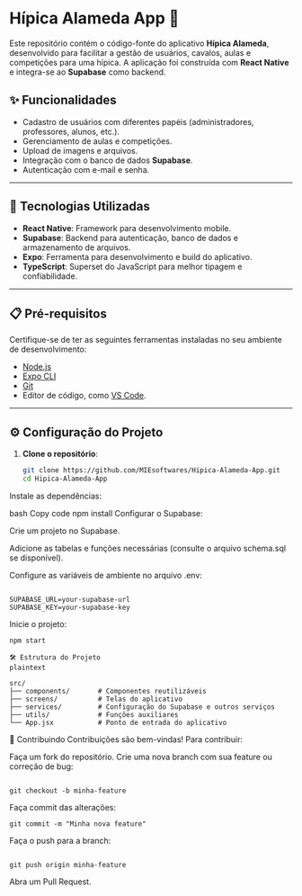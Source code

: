 # Hípica Alameda App 🐎

Este repositório contém o código-fonte do aplicativo **Hípica Alameda**, desenvolvido para facilitar a gestão de usuários, cavalos, aulas e competições para uma hípica. A aplicação foi construída com **React Native** e integra-se ao **Supabase** como backend.

## ✨ Funcionalidades

- Cadastro de usuários com diferentes papéis (administradores, professores, alunos, etc.).
- Gerenciamento de aulas e competições.
- Upload de imagens e arquivos.
- Integração com o banco de dados **Supabase**.
- Autenticação com e-mail e senha.

---

## 🚀 Tecnologias Utilizadas

- **React Native**: Framework para desenvolvimento mobile.
- **Supabase**: Backend para autenticação, banco de dados e armazenamento de arquivos.
- **Expo**: Ferramenta para desenvolvimento e build do aplicativo.
- **TypeScript**: Superset do JavaScript para melhor tipagem e confiabilidade.

---

## 📋 Pré-requisitos

Certifique-se de ter as seguintes ferramentas instaladas no seu ambiente de desenvolvimento:

- [Node.js](https://nodejs.org/)
- [Expo CLI](https://docs.expo.dev/)
- [Git](https://git-scm.com/)
- Editor de código, como [VS Code](https://code.visualstudio.com/).

---

## ⚙️ Configuração do Projeto

1. **Clone o repositório**:

   ```bash
   git clone https://github.com/MIEsoftwares/Hipica-Alameda-App.git
   cd Hipica-Alameda-App
Instale as dependências:

bash
Copy code
npm install
Configurar o Supabase:

Crie um projeto no Supabase.

Adicione as tabelas e funções necessárias (consulte o arquivo schema.sql se disponível).

Configure as variáveis de ambiente no arquivo .env:

```

SUPABASE_URL=your-supabase-url
SUPABASE_KEY=your-supabase-key
```
Inicie o projeto:

```
npm start
```
```
🛠 Estrutura do Projeto
plaintext

src/
├── components/       # Componentes reutilizáveis
├── screens/          # Telas do aplicativo
├── services/         # Configuração do Supabase e outros serviços
├── utils/            # Funções auxiliares
└── App.jsx           # Ponto de entrada do aplicativo
```
📖 Contribuindo
Contribuições são bem-vindas! Para contribuir:

Faça um fork do repositório.
Crie uma nova branch com sua feature ou correção de bug:
```

git checkout -b minha-feature
```
Faça commit das alterações:
```
git commit -m "Minha nova feature"
```
Faça o push para a branch:
```

git push origin minha-feature
```
Abra um Pull Request.
